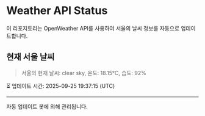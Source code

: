 
# Weather API Status

이 리포지토리는 OpenWeather API를 사용하여 서울의 날씨 정보를 자동으로 업데이트합니다.

## 현재 서울 날씨
> 서울의 현재 날씨: clear sky, 온도: 18.15°C, 습도: 92%

⏳ 업데이트 시간: 2025-09-25 19:37:15 (UTC)

---
자동 업데이트 봇에 의해 관리됩니다.
